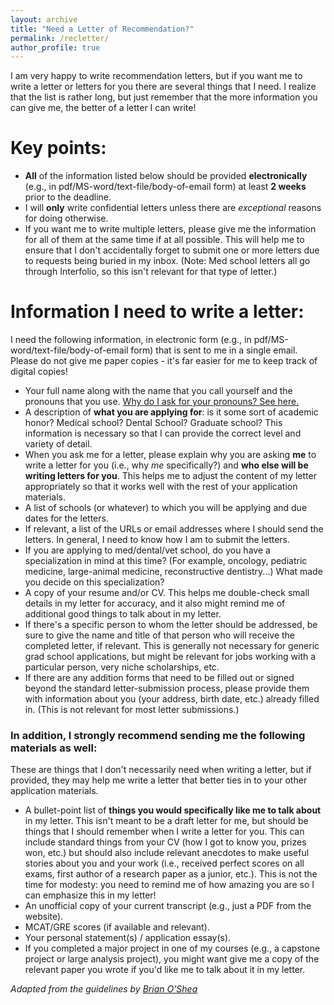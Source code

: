 ```yaml
---
layout: archive
title: "Need a Letter of Recommendation?"
permalink: /recletter/
author_profile: true
---
```


I am very happy to write recommendation letters, but if you want me to write a letter or letters for you there are several things that I need. I realize that the list is rather long, but just remember that the more information you can give me, the better of a letter I can write!

# Key points:
- **All** of the information listed below should be provided **electronically** (e.g., in pdf/MS-word/text-file/body-of-email form) at least **2 weeks** prior to the deadline.
- I will **only** write confidential letters unless there are *exceptional* reasons for doing otherwise.
- If you want me to write multiple letters, please give me the information for all of them at the same time if at all possible. This will help me to ensure that I don't accidentally forget to submit one or more letters due to requests being buried in my inbox. (Note: Med school letters all go through Interfolio, so this isn't relevant for that type of letter.)

# Information I need to write a letter:
I need the following information, in electronic form (e.g., in pdf/MS-word/text-file/body-of-email form) that is sent to me in a single email. Please do not give me paper copies - it's far easier for me to keep track of digital copies!

- Your full name along with the name that you call yourself and the pronouns that you use. [Why do I ask for your pronouns? See here.](https://www.mypronouns.org/)
- A description of **what you are applying for**: is it some sort of academic honor? Medical school? Dental School? Graduate school? This information is necessary so that I can provide the correct level and variety of detail.
- When you ask me for a letter, please explain why you are asking **me** to write a letter for you (i.e., why *me* specifically?) and **who else will be writing letters for you**. This helps me to adjust the content of my letter appropriately so that it works well with the rest of your application materials.
- A list of schools (or whatever) to which you will be applying and due dates for the letters.
- If relevant, a list of the URLs or email addresses where I should send the letters. In general, I need to know how I am to submit the letters.
- If you are applying to med/dental/vet school, do you have a specialization in mind at this time? (For example, oncology, pediatric medicine, large-animal medicine, reconstructive dentistry...) What made you decide on this specialization?
- A copy of your resume and/or CV. This helps me double-check small details in my letter for accuracy, and it also might remind me of additional good things to talk about in my letter.
- If there's a specific person to whom the letter should be addressed, be sure to give the name and title of that person who will receive the completed letter, if relevant. This is generally not necessary for generic grad school applications, but might be relevant for jobs working with a particular person, very niche scholarships, etc.
- If there are any addition forms that need to be filled out or signed beyond the standard letter-submission process, please provide them with information about you (your address, birth date, etc.) already filled in. (This is not relevant for most letter submissions.)

### In addition, I strongly recommend sending me the following materials as well:
These are things that I don't necessarily need when writing a letter, but if provided, they may help me write a letter that better ties in to your other application materials.
- A bullet-point list of **things you would specifically like me to talk about** in my letter. This isn't meant to be a draft letter for me, but should be things that I should remember when I write a letter for you. This can include standard things from your CV (how I got to know you, prizes won, etc.) but should also include relevant anecdotes to make useful stories about you and your work (i.e., received perfect scores on all exams, first author of a research paper as a junior, etc.). This is not the time for modesty: you need to remind me of how amazing you are so I can emphasize this in my letter!
- An unofficial copy of your current transcript (e.g., just a PDF from the website).
- MCAT/GRE scores (if available and relevant).
- Your personal statement(s) / application essay(s).
- If you completed a major project in one of my courses (e.g., a capstone project or large analysis project), you might want give me a copy of the relevant paper you wrote if you'd like me to talk about it in my letter.


*Adapted from the guidelines by [Brian O'Shea](https://web.pa.msu.edu/people/osheabr/rec_letters.html)*
